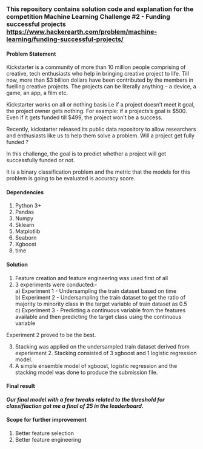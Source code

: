 ### This repository contains solution code and explanation for the competition Machine Learning Challenge #2 - Funding successful projects https://www.hackerearth.com/problem/machine-learning/funding-successful-projects/

#### Problem Statement
Kickstarter is a community of more than 10 million people comprising of creative, tech enthusiasts who help in bringing creative project to life. Till now, more than $3 billion dollars have been contributed by the members in fuelling creative projects. The projects can be literally anything – a device, a game, an app, a film etc.

Kickstarter works on all or nothing basis i.e if a project doesn’t meet it goal, the project owner gets nothing. For example: if a projects’s goal is $500. Even if it gets funded till $499, the project won’t be a success.

Recently, kickstarter released its public data repository to allow researchers and enthusiasts like us to help them solve a problem. Will a project get fully funded ?

In this challenge, the goal is to predict whether a project will get successfully funded or not.

It is a binary classification problem and the metric that the models for this problem is going to be evaluated is accuracy score.

#### Dependencies
1. Python 3+
2. Pandas
3. Numpy
4. Sklearn
5. Matplotlib
6. Seaborn
7. Xgboost
8. time

#### Solution
1. Feature creation and feature engineering was used first of all  
2. 3 experiments were conducted:-  
a) Experiment 1 - Undersampling the train dataset based on time  
b) Experiment 2 - Undersampling the train dataset to get the ratio of majority to minority class in the target variable of train dataset as 0.5  
c) Experiment 3 - Predicting a continuous variable from the features available and then predicting the target class using the continuous variable  

Experiment 2 proved to be the best.

3. Stacking was applied on the undersampled train dataset derived from experiement 2. Stacking consisted of 3 xgboost and 1 logistic regression model.  
4. A simple ensemble model of xgboost, logistic regression and the stacking model was done to produce the submission file.  

#### Final result
<i><b>Our final model with a few tweaks related to the threshold for classifiaction got me a final of 25 in the leaderboard.</b></i>

#### Scope for further improvement
1. Better feature selection
2. Better feature engineering
